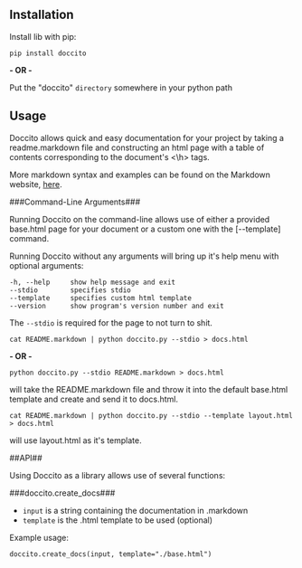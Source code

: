 ## Installation ##

Install lib with pip:

	pip install doccito

**- OR -**

Put the "doccito" `directory` somewhere in your python path


## Usage ##

Doccito allows quick and easy documentation for your project by taking a readme.markdown file and constructing an html page with a table of contents corresponding to the document's <\h\> tags.

More markdown syntax and examples can be found on the Markdown website, <a href = "http://daringfireball.net/projects/markdown/syntax">here</a>.

###Command-Line Arguments###

Running Doccito on the command-line allows use of either a provided base.html page for your document or a custom one with the [--template] command.

Running Doccito without any arguments will bring up it's help menu with optional arguments:

    -h, --help     show help message and exit
    --stdio        specifies stdio
    --template     specifies custom html template
    --version      show program's version number and exit

The `--stdio` is required for the page to not turn to shit.

	cat README.markdown | python doccito.py --stdio > docs.html

**- OR -**

	python doccito.py --stdio README.markdown > docs.html

will take the README.markdown file and throw it into the default base.html template and create and send it to docs.html.

	cat README.markdown | python doccito.py --stdio --template layout.html > docs.html

will use layout.html as it's template.



##API##

Using Doccito as a library allows use of several functions:

###doccito.create_docs###

  - `input` is a string containing the documentation in .markdown
  - `template` is the .html template to be used (optional)

Example usage:

    doccito.create_docs(input, template="./base.html")